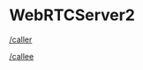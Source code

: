 # WebRTCServer2 

[/caller](https://sunrintv.kro.kr/caller) 

[/callee](https://sunrintv.kro.kr/callee) 